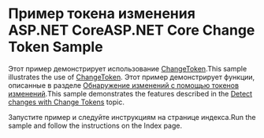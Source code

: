 # <a name="aspnet-core-change-token-sample"></a><span data-ttu-id="b84f7-101">Пример токена изменения ASP.NET Core</span><span class="sxs-lookup"><span data-stu-id="b84f7-101">ASP.NET Core Change Token Sample</span></span>

<span data-ttu-id="b84f7-102">Этот пример демонстрирует использование [ChangeToken](https://docs.microsoft.com/dotnet/api/microsoft.extensions.primitives.changetoken).</span><span class="sxs-lookup"><span data-stu-id="b84f7-102">This sample illustrates the use of [ChangeToken](https://docs.microsoft.com/dotnet/api/microsoft.extensions.primitives.changetoken).</span></span> <span data-ttu-id="b84f7-103">Этот пример демонстрирует функции, описанные в разделе [Обнаружение изменений с помощью токенов изменений](https://docs.microsoft.com/aspnet/core/fundamentals/change-tokens).</span><span class="sxs-lookup"><span data-stu-id="b84f7-103">This sample demonstrates the features described in the [Detect changes with Change Tokens](https://docs.microsoft.com/aspnet/core/fundamentals/change-tokens) topic.</span></span>

<span data-ttu-id="b84f7-104">Запустите пример и следуйте инструкциям на странице индекса.</span><span class="sxs-lookup"><span data-stu-id="b84f7-104">Run the sample and follow the instructions on the Index page.</span></span>
